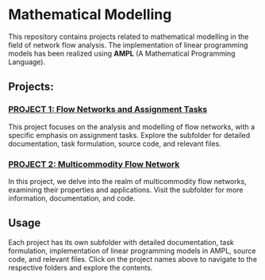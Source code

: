 # Mathematical Modelling

This repository contains projects related to mathematical modelling in the field of network flow analysis. The implementation of linear programming models has been realized using __AMPL__ (A Mathematical Programming Language).

## Projects:

### [PROJECT 1: Flow Networks and Assignment Tasks](flow_networks_and_assignment_tasks)
This project focuses on the analysis and modelling of flow networks, with a specific emphasis on assignment tasks. Explore the subfolder for detailed documentation, task formulation, source code, and relevant files.

### [PROJECT 2: Multicommodity Flow Network](multicommodity_flow_network)
In this project, we delve into the realm of multicommodity flow networks, examining their properties and applications. Visit the subfolder for more information, documentation, and code.

## Usage
Each project has its own subfolder with detailed documentation, task formulation, implementation of linear programming models in AMPL, source code, and relevant files. Click on the project names above to navigate to the respective folders and explore the contents.

